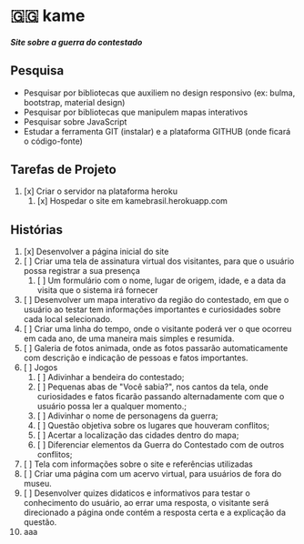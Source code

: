 # 🇬🇬  kame
##### Site sobre a guerra do contestado

## Pesquisa
+ Pesquisar por bibliotecas que auxiliem no design responsivo (ex: bulma, bootstrap, material design)
+ Pesquisar por bibliotecas que manipulem mapas interativos
+ Pesquisar sobre JavaScript
+ Estudar a ferramenta GIT (instalar) e a plataforma GITHUB (onde ficará o código-fonte)


## Tarefas de Projeto

1. [x] Criar o servidor na plataforma heroku
   1. [x] Hospedar o site em kamebrasil.herokuapp.com

## Histórias

1. [x] Desenvolver a página inicial do site
2. [ ] Criar uma tela de assinatura virtual dos visitantes, para que o usuário possa registrar a sua presença
   1. [ ] Um formulário com o nome, lugar de origem, idade, e a data da visita que o sistema irá fornecer
3. [ ] Desenvolver um mapa interativo da região do contestado, em que o usuário ao testar tem informações importantes e curiosidades sobre cada local selecionado. 
4. [ ] Criar uma linha do tempo, onde o visitante poderá ver o que ocorreu em cada ano, de uma maneira mais simples e resumida.
5. [ ] Galeria de fotos animada, onde as fotos passarão automaticamente com descrição e indicação de pessoas e fatos importantes.
6. [ ] Jogos 
   1. [ ] Adivinhar a bendeira do contestado;
   2. [ ] Pequenas abas de "Você sabia?", nos cantos da tela, onde curiosidades e fatos ficarão passando alternadamente com que o usuário possa ler a qualquer momento.;
   3. [ ] Adivinhar o nome de personagens da guerra;
   4. [ ] Questão objetiva sobre os lugares que houveram conflitos;
   5. [ ] Acertar a localização das cidades dentro do mapa;
   6. [ ] Diferenciar elementos da Guerra do Contestado com de outros conflitos;
7. [ ] Tela com informações sobre o site e referências utilizadas
8. [ ] Criar uma página com um acervo virtual, para usuários de fora do museu.
9. [ ] Desenvolver quizes didaticos e informativos para testar o conhecimento do usuário, ao errar uma resposta, o visitante será direcionado a página onde contém a resposta certa e a explicação da questão.
10. aaa
